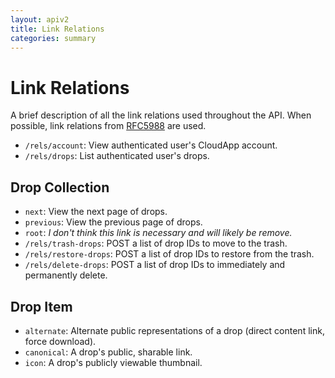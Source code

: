 ```yaml
---
layout: apiv2
title: Link Relations
categories: summary
---
```


# Link Relations

A brief description of all the link relations used throughout the API. When
possible, link relations from [RFC5988][standard-links] are used.

[standard-links]: http://www.iana.org/assignments/link-relations/link-relations.xml


 - `/rels/account`: View authenticated user's CloudApp account.
 - `/rels/drops`: List authenticated user's drops.

## Drop Collection

 - `next`: View the next page of drops.
 - `previous`: View the previous page of drops.
 - `root`: _I don't think this link is necessary and will likely be remove._
 - `/rels/trash-drops`: POST a list of drop IDs to move to the trash.
 - `/rels/restore-drops`: POST a list of drop IDs to restore from the trash.
 - `/rels/delete-drops`: POST a list of drop IDs to immediately and permanently
   delete.

## Drop Item

 - `alternate`: Alternate public representations of a drop (direct content link,
   force download).
 - `canonical`: A drop's public, sharable link.
 - `icon`: A drop's publicly viewable thumbnail.
